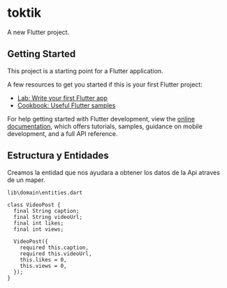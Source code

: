 # toktik

A new Flutter project.

## Getting Started

This project is a starting point for a Flutter application.

A few resources to get you started if this is your first Flutter project:

-   [Lab: Write your first Flutter app](https://docs.flutter.dev/get-started/codelab)
-   [Cookbook: Useful Flutter samples](https://docs.flutter.dev/cookbook)

For help getting started with Flutter development, view the
[online documentation](https://docs.flutter.dev/), which offers tutorials,
samples, guidance on mobile development, and a full API reference.

## Estructura y Entidades

Creamos la entidad que nos ayudara a obtener los datos de la Api atraves de un maper.

```
lib\domain\entities.dart

class VideoPost {
  final String caption;
  final String videoUrl;
  final int likes;
  final int views;

  VideoPost({
    required this.caption,
    required this.videoUrl,
    this.likes = 0,
    this.views = 0,
  });
}
```
